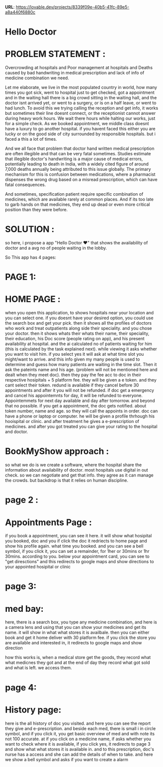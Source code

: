 **URL**: https://lovable.dev/projects/8339f09e-40b5-41fc-89e5-a8a440f6880c

# Hello Doctor

# PROBLEM STATEMENT : 
Overcrowding at hospitals and Poor management at hospitals and Deaths caused by bad handwriting in medical prescription and lack of info of medicine combination we need.

Let me elaborate, we live in the most populated country in world, how many times you got sick, went to hospital just to get checked, got a appointment and in the waiting hall there is a big crowd sitting in the waiting hall, and the doctor isnt arrived yet, or went to a surgery, or is on a half leave, or went to had lunch. To avoid this we trying calling the reception and get info, it works but sometimes their line doesnt connect, or the receptionist cannot answer during heavy work hours. We wait there hours while halting our works, just for a simple check. As we booked appointment, we middle class doesnt have a luxury to go another hospital. if you havent faced this either you are lucky or on the good side of city surrounded by responsible hospitals. but i faced a this a lot of times.

And we all face that problem that doctor hand written medical prescription are often illegible and that can be very fatal sometimes. Studies estimate that illegible doctor's handwriting is a major cause of medical errors, potentially leading to death in India, with a widely cited figure of around 7,000 deaths annually being attributed to this issue globally. The primary mechanism for this is confusion between medications, where a pharmacist dispenses the wrong drug based on a misread prescription, which can have fatal consequences.

And sometimes, specification patient require specific combination of medicines, which are available rarely at common places. And if its too late to garb hands on that medicines, they end up dead or even more critical position than they were before.


# SOLUTION :

so here, i propose a app "Hello Doctor ❤" that shows the availability of doctor and a avg no of people waiting in the lobby.

So This app has 4 pages:

# PAGE 1:

# HOME PAGE :

when you open this application, to shows hospitals near your location and you can select one. if you doesnt have your desired option, you could use the search box and get your pick. then it shows all the profiles of doctors who work and treat outpatients along side their speciality. and you chose your doctor. then it shows whats their whats their name, their speciality, their education, his Doc score (people rating on app), and his present availability at hospital. and the ai calculated no of patients waiting for him (this is calculated by the task explained next).
while viewing it asks whether you want to visit him. if you select yes it will ask at what time slot you might/want to arrive. and this info given my many people is used to determine and guess how many patients are waiting in the time slot. Then it ask the pateints name and his age. (problem will not be mentioned here and dealt when they meet doc). then they pay the fee acc to doc in their respective hosipitals + 5 platform fee. they will be given a e token. and they cant select their token. redund is available if they cancel before 30 appointments and after it you will not be refunded. if doc get a emergency and cancel his appointemnts for day, it will be refunded to everyone. Appointemmets for next day available and day after tomorrow. and beyond that no possible.
if you get a appointment, the doc gets notified. about token number, name and age. so they will call the appoints in order. doc can have a phone or laptop or computer. he will be given a profile thrhough his hooispital or clinic.
and after treatment he gives a e-prescription of medicines. and after you got treated you can give your rating to the hospital and doctor.

# BookMyShow approach :

so what we do is we create a software, where the hospital share the information about availability of doctor. most hospitals use digital in out check. so we can negotiate and get that info. they agree as it can manage the crowds. but backdrop is that it relies on human discipline.


# page 2 :

# Appointments Page :

if you book a appointment, you can see it here.
it will show what hosipital you booked, doc and you if click the doc it redriects to home page and show his profile again. what time you booked. and you can see a bell symbol, if you click it, you can set a remainder, for 1her or 30mins or 1hr 30mins. according to you.
below your appointment card, you can see to "get diresctions" and this redirects to google maps and show directions to your appointed hosipital or clinic

# page 3:

# med bay:

here, there is a search box, you type any medicine combination, and here is a camera lens and using that you can show your medicines and get its name. it will show in what what stores it is availbale. then you can either book and get it home deliver with 30 platform fee. if you click the store you are available and interested in, it redirects to google maps and show direction

how this works is, when a medical store get the goods, they record what what medicnes they got and at the end of day they record what got sold and what is left.
we access them.

# page 4:

# History page:

here is the all history of doc you visited.
and here you can see the report they give and e-prescription.
and beside each med, there is small i in circle symbol, and if you click it, you get basic overview of med and with note its not 100 accurate. at if you click on a medicine name, if asks whether you want to check where it is available, if you click yes, it redirects to page 3 and show what what stores it is available in.
and to this prescription, doc's nurse has a access and she can add the details of when to take.
and here we show a bell symbol and asks if you want to create a alarm
